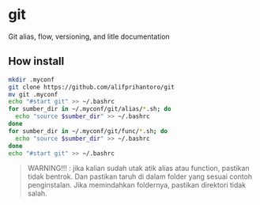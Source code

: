 
# git
Git alias, flow, versioning, and litle documentation
## How install
```bash
mkdir .myconf
git clone https://github.com/alifprihantoro/git
mv git .myconf
echo "#start git" >> ~/.bashrc
for sumber_dir in ~/.myconf/git/alias/*.sh; do
  echo "source $sumber_dir" >> ~/.bashrc
done
for sumber_dir in ~/.myconf/git/func/*.sh; do
  echo "source $sumber_dir" >> ~/.bashrc
done
echo "#start git" >> ~/.bashrc
```

> WARNING!!! : jika kalian sudah utak atik alias atau function, pastikan tidak bentrok. Dan pastikan taruh di dalam folder yang sesuai contoh penginstalan. Jika memindahkan foldernya, pastikan direktori tidak salah.
